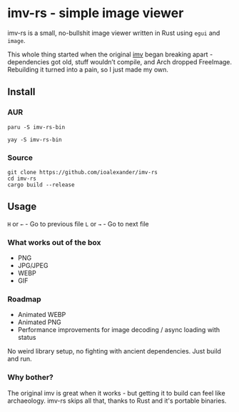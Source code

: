 # imv-rs - simple image viewer

imv-rs is a small, no-bullshit image viewer written in Rust using `egui` and `image`.

This whole thing started when the original [imv](https://sr.ht/~exec64/imv/) began breaking apart - dependencies got old, stuff wouldn’t compile, and Arch dropped FreeImage. Rebuilding it turned into a pain, so I just made my own.

## Install

### AUR

```
paru -S imv-rs-bin
```

```
yay -S imv-rs-bin
```

### Source

```
git clone https://github.com/ioalexander/imv-rs
cd imv-rs
cargo build --release
```

## Usage

`H` or `←` - Go to previous file
`L` or `→` - Go to next file

### What works out of the box

- PNG
- JPG/JPEG
- WEBP
- GIF

### Roadmap

- Animated WEBP
- Animated PNG
- Performance improvements for image decoding / async loading with status

No weird library setup, no fighting with ancient dependencies. Just build and run.

### Why bother?

The original imv is great when it works - but getting it to build can feel like archaeology. imv-rs skips all that, thanks to Rust and it's portable binaries.
